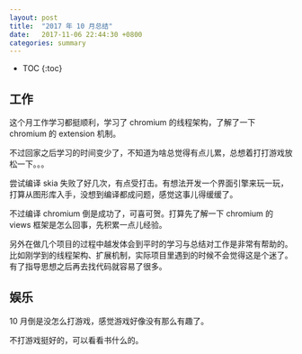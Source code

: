 ```yaml
---
layout: post
title:  "2017 年 10 月总结"
date:   2017-11-06 22:44:30 +0800
categories: summary
---
```


* TOC
{:toc}


## 工作

这个月工作学习都挺顺利，学习了 chromium 的线程架构，了解了一下 chromium 的 extension 机制。

不过回家之后学习的时间变少了，不知道为啥总觉得有点儿累，总想着打打游戏放松一下。。。

尝试编译 skia 失败了好几次，有点受打击。有想法开发一个界面引擎来玩一玩，打算从图形库入手，没想到编译都成问题，感觉这事儿得缓缓了。

不过编译 chromium 倒是成功了，可喜可贺。打算先了解一下 chromium 的 views 框架是怎么回事，先积累一点儿经验。

另外在做几个项目的过程中越发体会到平时的学习与总结对工作是非常有帮助的。比如刚学到的线程架构、扩展机制，实际项目里遇到的时候不会觉得这是个迷了。有了指导思想之后再去找代码就容易了很多。


## 娱乐

10 月倒是没怎么打游戏，感觉游戏好像没有那么有趣了。

不打游戏挺好的，可以看看书什么的。
